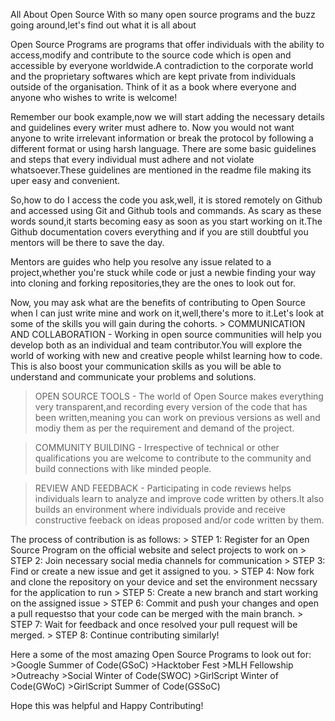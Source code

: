 All About Open Source
With so many open source programs and the buzz going around,let's find out what it is all about

Open Source Programs are programs that offer individuals with the ability to access,modify and contribute to the source code which is open and accessible by everyone worldwide.A contradiction to the corporate world and the proprietary softwares which are kept private from individuals outside of the organisation.
Think of it as a book where everyone and anyone who wishes to write is welcome!

Remember our book example,now we will start adding the necessary details and guidelines every writer must adhere to. 
Now you would not want anyone to write irrelevant information or break the protocol by following a different format or using harsh language.
There are some basic guidelines and steps that every individual must adhere and not violate whatsoever.These guidelines are mentioned in the readme file making its uper easy and convenient.

So,how to do I access the code you ask,well, it is stored remotely on Github and accessed using Git and Github tools and commands.
As scary as these words sound,it starts becoming easy as soon as you start working on it.The Github documentation covers everything and if you are still doubtful you mentors will be there to save the day.

Mentors are guides who help you resolve any issue related to a project,whether you're stuck while code or just a newbie finding your way into cloning and forking repositories,they are the ones to look out for.

Now, you may ask what are the benefits of contributing to Open Source when I can just write mine and work on it,well,there's more to it.Let's look at some of the skills you will gain during the cohorts.
    > COMMUNICATION AND COLLABORATION - Working in open source communities will help you develop both as an individual and team contributor.You will explore the world of working with new and creative people whilst learning how to code. This is also boost your communication skills as you will be able to understand and communicate your problems and solutions. 

   > OPEN SOURCE TOOLS - The world of Open Source makes everything very transparent,and recording every version of the code that has been written,meaning you can work on previous versions as well and modiy them as per the requirement and demand of the project.

   > COMMUNITY BUILDING - Irrespective of technical or other qualifications you are welcome to contribute to the community and build connections with like minded people.

   > REVIEW AND FEEDBACK - Participating in code reviews helps individuals learn to analyze and improve code written by others.It also builds an environment where individuals provide and receive constructive feeback on ideas proposed and/or code written by them. 

The process of contribution is as follows:
    > STEP 1: Register for an Open Source Program on the official website and select projects to work on
    > STEP 2: Join necessary social media channels for communication 
    > STEP 3: Find or create a new issue and get it assigned to you.
    > STEP 4: Now fork and clone the repository on your device and set the environment necssary for the application to run
    > STEP 5: Create a new branch and start working on the assigned issue
    > STEP 6: Commit and push your changes and open a pull requestso that your code can be merged with the main branch.
    > STEP 7: Wait for feedback and once resolved your pull request will be merged. 
    > STEP 8: Continue contributing similarly!

Here a some of the most amazing Open Source Programs to look out for:
    >Google Summer of Code(GSoC)
    >Hacktober Fest 
    >MLH Fellowship
    >Outreachy
    >Social Winter of Code(SWOC)
    >GirlScript Winter of Code(GWoC)
    >GirlScript Summer of Code(GSSoC)
    
Hope this was helpful and Happy Contributing!
    